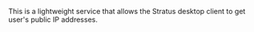 This is a lightweight service that allows the Stratus desktop client to get user's public IP addresses.